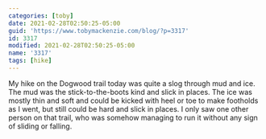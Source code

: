 ```yaml
---
categories: [toby]
date: 2021-02-28T02:50:25-05:00
guid: 'https://www.tobymackenzie.com/blog/?p=3317'
id: 3317
modified: 2021-02-28T02:50:25-05:00
name: '3317'
tags: [hike]
---
```


My hike on the Dogwood trail today was quite a slog through mud and ice.<!--more-->  The mud was the stick-to-the-boots kind and slick in places.  The ice was mostly thin and soft and could be kicked with heel or toe to make footholds as I went, but still could be hard and slick in places.  I only saw one other person on that trail, who was somehow managing to run it without any sign of sliding or falling.
